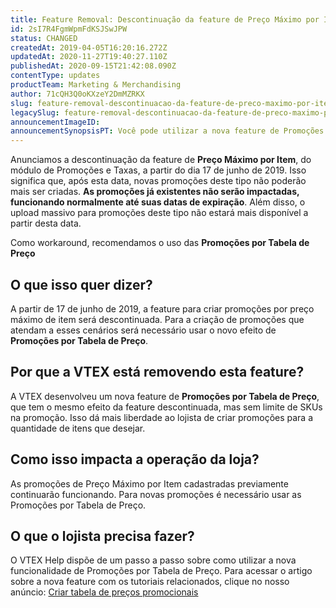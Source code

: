 ```yaml
---
title: Feature Removal: Descontinuação da feature de Preço Máximo por Item
id: 2sI7R4FgmWpmFdKSJSwJPW
status: CHANGED
createdAt: 2019-04-05T16:20:16.272Z
updatedAt: 2020-11-27T19:40:27.110Z
publishedAt: 2020-09-15T21:42:08.090Z
contentType: updates
productTeam: Marketing & Merchandising
author: 71cQH3Q0oKXzeY2DmMZRKX
slug: feature-removal-descontinuacao-da-feature-de-preco-maximo-por-item
legacySlug: feature-removal-descontinuacao-da-feature-de-preco-maximo-por-item
announcementImageID: 
announcementSynopsisPT: Você pode utilizar a nova feature de Promoções por Tabela de Preço para atender aos cenários da feature descontinuada.
---
```


Anunciamos a descontinuação da feature de __Preço Máximo por Item__, do módulo de Promoções e Taxas, a partir do dia 17 de junho de 2019. Isso significa que, após esta data, novas promoções deste tipo não poderão mais ser criadas. __As promoções já existentes não serão impactadas, funcionando normalmente até suas datas de expiração__. Além disso, o upload massivo para promoções deste tipo não estará mais disponível a partir desta data.

Como workaround, recomendamos o uso das __Promoções por Tabela de Preço__

## O que isso quer dizer?

A partir de 17 de junho de 2019, a feature para criar promoções por preço máximo de item será descontinuada. Para a criação de promoções que atendam a esses cenários será necessário usar o novo efeito de __Promoções por Tabela de Preço__.

## Por que a VTEX está removendo esta feature?

A VTEX desenvolveu um nova feature de __Promoções por Tabela de Preço__, que tem o mesmo efeito da feature descontinuada, mas sem limite de SKUs na promoção. Isso dá mais liberdade ao lojista de criar promoções para a quantidade de itens que desejar.

## Como isso impacta a operação da loja?

As promoções de Preço Máximo por Item cadastradas previamente continuarão funcionando. Para novas promoções é necessário usar as Promoções por Tabela de Preço.

## O que o lojista precisa fazer?

O VTEX Help dispõe de um passo a passo sobre como utilizar a nova funcionalidade de Promoções por Tabela de Preço. Para acessar o artigo sobre a nova feature com os tutoriais relacionados, clique no nosso anúncio: [Criar tabela de preços promocionais](https://help.vtex.com/pt/tutorial/criar-tabela-de-precos-promocionais "Criar tabela de preços promocionais")

